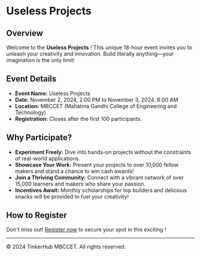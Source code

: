 # Useless Projects  

## Overview

Welcome to the **Useless Projects**  ! This unique 18-hour event invites you to unleash your creativity and innovation. Build literally anything—your imagination is the only limit!

## Event Details

- **Event Name:** Useless Projects  
- **Date:** November 2, 2024, 2:00 PM to November 3, 2024, 8:00 AM
- **Location:** MBCCET (Mahatma Gandhi College of Engineering and Technology)
- **Registration:** Closes after the first 100 participants.

## Why Participate?

- **Experiment Freely:** Dive into hands-on projects without the constraints of real-world applications.
- **Showcase Your Work:** Present your projects to over 10,000 fellow makers and stand a chance to win cash awards!
- **Join a Thriving Community:** Connect with a vibrant network of over 15,000 learners and makers who share your passion.
- **Incentives Await:** Monthly scholarships for top builders and delicious snacks will be provided to fuel your creativity!

## How to Register

Don't miss out! [Register now](#) to secure your spot in this exciting  !

---

© 2024 TinkerHub MBCCET. All rights reserved.